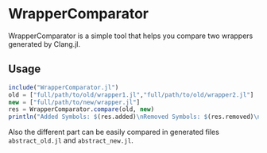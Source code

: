 # WrapperComparator

WrapperComparator is a simple tool that helps you compare two wrappers generated by Clang.jl.

## Usage
```julia
include("WrapperComparator.jl")
old = ["full/path/to/old/wrapper1.jl","full/path/to/old/wrapper2.jl"]
new = ["full/path/to/new/wrapper.jl"]
res = WrapperComparator.compare(old, new)
println("Added Symbols: $(res.added)\nRemoved Symbols: $(res.removed)\nDifferent Symbols: $(res.different)")
```

Also the different part can be easily compared in generated files `abstract_old.jl` and `abstract_new.jl`.